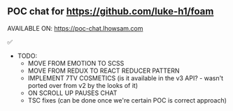 ## POC chat for https://github.com/luke-h1/foam

AVAILABLE ON: https://poc-chat.lhowsam.com

✅

- TODO:
  - MOVE FROM EMOTION TO SCSS
  - MOVE FROM REDUX TO REACT REDUCER PATTERN
  - IMPLEMENT 7TV COSMETICS (is it available in the v3 API? - wasn't ported over from v2 by the looks of it)
  - ON SCROLL UP PAUSES CHAT
  - TSC fixes (can be done once we're certain POC is correct approach)
